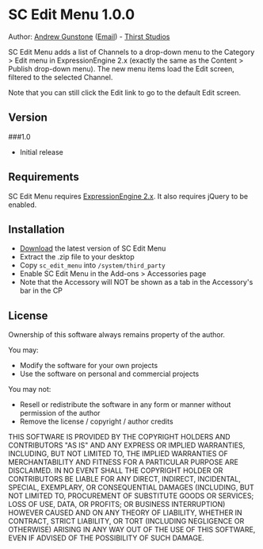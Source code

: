 SC Edit Menu 1.0.0
================

Author: [Andrew Gunstone][1] ([Email][2]) - [Thirst Studios][3]

SC Edit Menu adds a list of Channels to a drop-down menu to the Category > Edit menu in ExpressionEngine 2.x (exactly the same as the Content > Publish drop-down menu).  The new menu items load the Edit screen, filtered to the selected Channel.

Note that you can still click the Edit link to go to the default Edit screen.

Version
------------
###1.0 

* Initial release

Requirements
------------

SC Edit Menu requires [ExpressionEngine 2.x][5]. It also requires jQuery to be enabled.

Installation
------------

* [Download][6] the latest version of SC Edit Menu
* Extract the .zip file to your desktop
* Copy `sc_edit_menu` into `/system/third_party`
* Enable SC Edit Menu in the Add-ons > Accessories page
* Note that the Accessory will NOT be shown as a tab in the Accessory's bar in the CP

License
-------

Ownership of this software always remains property of the author.

You may:

* Modify the software for your own projects
* Use the software on personal and commercial projects

You may not:

* Resell or redistribute the software in any form or manner without permission of the author
* Remove the license / copyright / author credits

THIS SOFTWARE IS PROVIDED BY THE COPYRIGHT HOLDERS AND CONTRIBUTORS "AS IS" AND ANY EXPRESS OR IMPLIED WARRANTIES, INCLUDING, BUT NOT LIMITED TO, THE IMPLIED WARRANTIES OF MERCHANTABILITY AND FITNESS FOR A PARTICULAR PURPOSE ARE DISCLAIMED. IN NO EVENT SHALL THE COPYRIGHT HOLDER OR CONTRIBUTORS BE LIABLE FOR ANY DIRECT, INDIRECT, INCIDENTAL, SPECIAL, EXEMPLARY, OR CONSEQUENTIAL DAMAGES (INCLUDING, BUT NOT LIMITED TO, PROCUREMENT OF SUBSTITUTE GOODS OR SERVICES; LOSS OF USE, DATA, OR PROFITS; OR BUSINESS INTERRUPTION) HOWEVER CAUSED AND ON ANY THEORY OF LIABILITY, WHETHER IN CONTRACT, STRICT LIABILITY, OR TORT (INCLUDING NEGLIGENCE OR OTHERWISE) ARISING IN ANY WAY OUT OF THE USE OF THIS SOFTWARE, EVEN IF ADVISED OF THE POSSIBILITY OF SUCH DAMAGE.

[1]: http://sassafrasconsulting.com.au "Authors personal website"
[2]: mailto:andrew@thirststudios.com "Authors email"
[3]: http://thirststudios.com "ExpressionEngine web design and development"
[4]: http://pixelandtonic.com/fieldframe "Pixel&Tonic FieldFrame"
[5]: http://expressionengine.com/ "ExpressionEngine"
[6]: http://github.com/agun/SC-Edit-Menu "SC Edit Menu"
<!-- 
    This document is marked up using the Markdown syntax: http://daringfireball.net/projects/markdown/
    If you are reading this notice you may need to run the raw content through the Dingus online Markdown parser: http://daringfireball.net/projects/markdown/dingus
    If you are viewing this readme on Github you don't need to re-parse the file.
-->